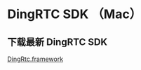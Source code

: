 # DingRTC SDK （Mac）

## 下载最新 DingRTC SDK

[DingRtc.framework](https://help.aliyun.com/document_detail/2640158.html)
